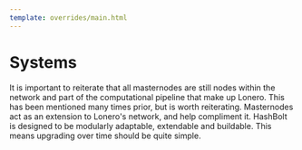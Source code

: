 ```yaml
---
template: overrides/main.html
---
```


# Systems

It is important to reiterate that all masternodes are still nodes within the network and part of the computational pipeline that make up Lonero. This has been mentioned many times prior, but is worth reiterating. Masternodes act as an extension to Lonero's network, and help compliment it. HashBolt is designed to be modularly adaptable, extendable and buildable. This means upgrading over time should be quite simple.
